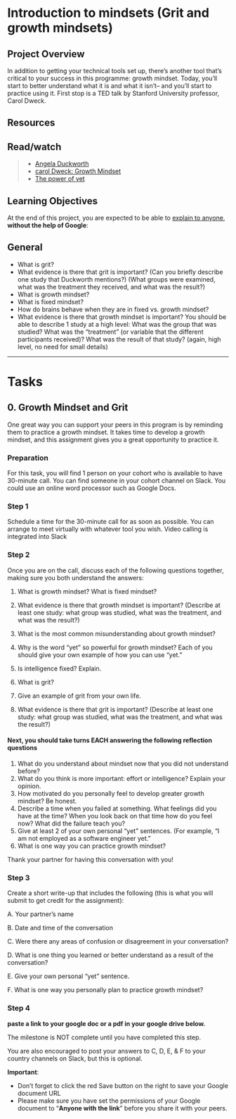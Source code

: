 # Introduction to mindsets (Grit and growth mindsets)

## Project Overview

In addition to getting your technical tools set up, there’s another tool that’s critical to your success in this programme: growth mindset. Today, you’ll start to better understand what it is and what it isn’t– and you’ll start to practice using it. First stop is a TED talk by Stanford University professor, Carol Dweck.

## Resources

## **Read/watch**
> -   [Angela Duckworth](https://www.youtube.com/watch?v=H14bBuluwB8 "Angela Duckworth")
> -   [carol Dweck: Growth Mindset](https://www.youtube.com/watch?v=_X0mgOOSpLU "carol Dweck: Growth Mindset")
> -   [The power of yet](https://www.youtube.com/watch?v=XLeUvZvuvAs "The power of yet")

## Learning Objectives

At the end of this project, you are expected to be able to [explain to anyone](https://fs.blog/feynman-learning-technique/ "explain to anyone"), **without the help of Google**:

## General
-   What is grit?
-   What evidence is there that grit is important? (Can you briefly describe one study that Duckworth mentions?) (What groups were examined, what was the treatment they received, and what was the result?)
-   What is growth mindset?
-   What is fixed mindset?
-   How do brains behave when they are in fixed vs. growth mindset?
-   What evidence is there that growth mindset is important? You should be able to describe 1 study at a high level: What was the group that was studied? What was the “treatment” (or variable that the different participants received)? What was the result of that study? (again, high level, no need for small details)

---

# Tasks

## 0\. Growth Mindset and Grit
One great way you can support your peers in this program is by reminding them to practice a growth mindset. It takes time to develop a growth mindset, and this assignment gives you a great opportunity to practice it.

### Preparation

For this task, you will find 1 person on your cohort who is available to have 30-minute call. You can find someone in your cohort channel on Slack. You could use an online word processor such as Google Docs.

### Step 1

Schedule a time for the 30-minute call for as soon as possible. You can arrange to meet virtually with whatever tool you wish. Video calling is integrated into Slack

### Step 2

Once you are on the call, discuss each of the following questions together, making sure you both understand the answers:

1.  What is growth mindset? What is fixed mindset?
2.  What evidence is there that growth mindset is important? (Describe at least one study: what group was studied, what was the treatment, and what was the result?)
3.  What is the most common misunderstanding about growth mindset?
4.  Why is the word “yet” so powerful for growth mindset? Each of you should give your own example of how you can use “yet.”
5.  Is intelligence fixed? Explain.
6.  What is grit?  
    
7.  Give an example of grit from your own life.
8.  What evidence is there that grit is important? (Describe at least one study: what group was studied, what was the treatment, and what was the result?)

#### Next, you should take turns EACH answering the following reflection questions

1.  What do you understand about mindset now that you did not understand before?
2.  What do you think is more important: effort or intelligence? Explain your opinion.
3.  How motivated do you personally feel to develop greater growth mindset? Be honest.
4.  Describe a time when you failed at something. What feelings did you have at the time? When you look back on that time how do you feel now? What did the failure teach you?
5.  Give at least 2 of your own personal “yet” sentences. (For example, “I am not employed as a software engineer yet.”
6.  What is one way you can practice growth mindset?

Thank your partner for having this conversation with you!

### Step 3

Create a short write-up that includes the following (this is what you will submit to get credit for the assignment):

A. Your partner’s name

B. Date and time of the conversation

C. Were there any areas of confusion or disagreement in your conversation?

D. What is one thing you learned or better understand as a result of the conversation?

E. Give your own personal “yet” sentence.

F. What is one way you personally plan to practice growth mindset?

### Step 4

**paste a link to your google doc or a pdf in your google drive below.**

The milestone is NOT complete until you have completed this step.

You are also encouraged to post your answers to C, D, E, & F to your country channels on Slack, but this is optional.

**Important**:

-   Don’t forget to click the red Save button on the right to save your Google document URL
-   Please make sure you have set the permissions of your Google document to “**Anyone with the link**” before you share it with your peers.
